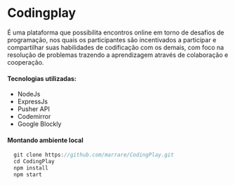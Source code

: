 # Codingplay
É uma plataforma que possibilita encontros online em torno de desafios de programação, nos quais os participantes são incentivados a participar e compartilhar suas habilidades de codificação com os demais, com foco na resolução de problemas trazendo a aprendizagem através de colaboração e cooperação.

#### Tecnologias utilizadas:
- NodeJs
- ExpressJs
- Pusher API
- Codemirror
- Google Blockly



#### Montando ambiente local
```javascript
  git clone https://github.com/marrare/CodingPlay.git
  cd CodingPlay
  npm install
  npm start
```

